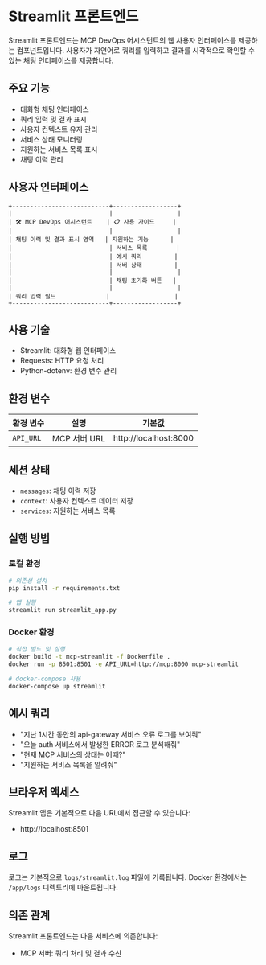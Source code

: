 # Streamlit 프론트엔드

Streamlit 프론트엔드는 MCP DevOps 어시스턴트의 웹 사용자 인터페이스를 제공하는 컴포넌트입니다. 사용자가 자연어로 쿼리를 입력하고 결과를 시각적으로 확인할 수 있는 채팅 인터페이스를 제공합니다.

## 주요 기능

- 대화형 채팅 인터페이스
- 쿼리 입력 및 결과 표시
- 사용자 컨텍스트 유지 관리
- 서비스 상태 모니터링
- 지원하는 서비스 목록 표시
- 채팅 이력 관리

## 사용자 인터페이스

```
+---------------------------+------------------+
|                           |                  |
| 🛠️ MCP DevOps 어시스턴트    | 📋 사용 가이드     |
|                           |                  |
| 채팅 이력 및 결과 표시 영역   | 지원하는 기능      |
|                           | 서비스 목록        |
|                           | 예시 쿼리         |
|                           | 서버 상태         |
|                           |                  |
|                           | 채팅 초기화 버튼   |
|                           |                  |
| 쿼리 입력 필드              |                  |
+---------------------------+------------------+
```

## 사용 기술

- Streamlit: 대화형 웹 인터페이스
- Requests: HTTP 요청 처리
- Python-dotenv: 환경 변수 관리

## 환경 변수

| 환경 변수 | 설명 | 기본값 |
|---------|------|--------|
| `API_URL` | MCP 서버 URL | http://localhost:8000 |

## 세션 상태

- `messages`: 채팅 이력 저장
- `context`: 사용자 컨텍스트 데이터 저장
- `services`: 지원하는 서비스 목록

## 실행 방법

### 로컬 환경

```bash
# 의존성 설치
pip install -r requirements.txt

# 앱 실행
streamlit run streamlit_app.py
```

### Docker 환경

```bash
# 직접 빌드 및 실행
docker build -t mcp-streamlit -f Dockerfile .
docker run -p 8501:8501 -e API_URL=http://mcp:8000 mcp-streamlit

# docker-compose 사용
docker-compose up streamlit
```

## 예시 쿼리

- "지난 1시간 동안의 api-gateway 서비스 오류 로그를 보여줘"
- "오늘 auth 서비스에서 발생한 ERROR 로그 분석해줘"
- "현재 MCP 서비스의 상태는 어때?"
- "지원하는 서비스 목록을 알려줘"

## 브라우저 액세스

Streamlit 앱은 기본적으로 다음 URL에서 접근할 수 있습니다:
- http://localhost:8501

## 로그

로그는 기본적으로 `logs/streamlit.log` 파일에 기록됩니다. Docker 환경에서는 `/app/logs` 디렉토리에 마운트됩니다.

## 의존 관계

Streamlit 프론트엔드는 다음 서비스에 의존합니다:
- MCP 서버: 쿼리 처리 및 결과 수신 